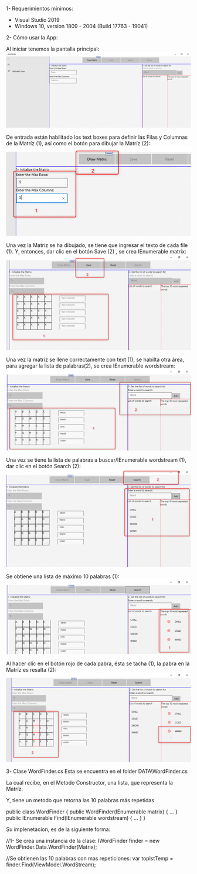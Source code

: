 1- Requerimientos minimos:
- Visual Studio 2019
- Windows 10, version 1809 - 2004 (Build 17763 - 19041)


2- Cómo usar la App:

Al iniciar tenemos la pantalla principal:
![MainPage](Assets/01-MainPage.png)


De entrada están habilitado los text boxes para definir las Filas y Columnas de la Matríz (1), así como el botón para dibujar la Matríz (2):
![DrarMatrix](Assets/02-IniciarMatriz.png)


Una vez la Matríz se ha dibujado, se tiene que ingresar el texto de cada file (1). Y, entonces, dar clic en el botón Save (2) , se crea IEnumerable<string> matrix:
![FillMartrix](Assets/03-CrearMatriz.png)


Una vez la matríz se llene correctamente con text (1), se habilta otra área, para agregar la lista de palabras(2), se crea IEnumerable<string> wordstream:
![AddWords](Assets/04-Palabras.png)


Una vez se tiene la lista de palabras a buscar/IEnumerable<string> wordstream (1), dar clic en el botón Search (2):
![SearchWords](Assets/05-BuscarPalabras.png)


Se obtiene una lista de máximo 10 palabras (1):
![FoundWords](Assets/06-PalabrasEncontradas.png)


Al hacer clic en el botón rojo de cada pabra, ésta se tacha (1), la pabra en la Matríz es resalta (2):
![HighlightedWords](Assets/07-ResaltarPalabra.png)


3- Clase WordFinder.cs
Esta se encuentra en el folder DATA\WordFinder.cs

La cual recibe, en el Metodo Constructor, una lista, que representa la Matríz.

Y, tiene un metodo que retorna las 10 palabras más repetidas

public class WordFinder
{
  public WordFinder(IEnumerable<string> matrix) 
  {
    ...
  }
  public IEnumerable<string> Find(IEnumerable<string> wordstream)
  { ...
  }
}

Su implenetacion, es de la siguiente forma:

//1- Se crea una instancia de la clase:
IWordFinder finder = new WordFinder.Data.WordFinder(Matrix);

//Se obtienen las 10 palabras con mas repeticiones:
var toplstTemp = finder.Find(ViewModel.WordStream);
